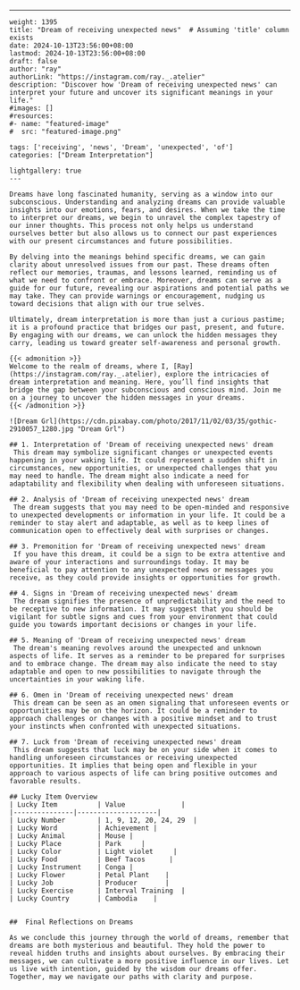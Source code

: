 ---
    weight: 1395
    title: "Dream of receiving unexpected news"  # Assuming 'title' column exists
    date: 2024-10-13T23:56:00+08:00
    lastmod: 2024-10-13T23:56:00+08:00
    draft: false
    author: "ray"
    authorLink: "https://instagram.com/ray._.atelier"
    description: "Discover how 'Dream of receiving unexpected news' can interpret your future and uncover its significant meanings in your life."
    #images: []
    #resources:
    #- name: "featured-image"
    #  src: "featured-image.png"
    
    tags: ['receiving', 'news', 'Dream', 'unexpected', 'of']
    categories: ["Dream Interpretation"]
    
    lightgallery: true
    ---
    
    Dreams have long fascinated humanity, serving as a window into our subconscious. Understanding and analyzing dreams can provide valuable insights into our emotions, fears, and desires. When we take the time to interpret our dreams, we begin to unravel the complex tapestry of our inner thoughts. This process not only helps us understand ourselves better but also allows us to connect our past experiences with our present circumstances and future possibilities.
    
    By delving into the meanings behind specific dreams, we can gain clarity about unresolved issues from our past. These dreams often reflect our memories, traumas, and lessons learned, reminding us of what we need to confront or embrace. Moreover, dreams can serve as a guide for our future, revealing our aspirations and potential paths we may take. They can provide warnings or encouragement, nudging us toward decisions that align with our true selves.
    
    Ultimately, dream interpretation is more than just a curious pastime; it is a profound practice that bridges our past, present, and future. By engaging with our dreams, we can unlock the hidden messages they carry, leading us toward greater self-awareness and personal growth.
    
    {{< admonition >}}
    Welcome to the realm of dreams, where I, [Ray](https://instagram.com/ray._.atelier), explore the intricacies of dream interpretation and meaning. Here, you’ll find insights that bridge the gap between your subconscious and conscious mind. Join me on a journey to uncover the hidden messages in your dreams.
    {{< /admonition >}}
    
    ![Dream Grl](https://cdn.pixabay.com/photo/2017/11/02/03/35/gothic-2910057_1280.jpg "Dream Grl")
    
    ## 1. Interpretation of 'Dream of receiving unexpected news' dream
     This dream may symbolize significant changes or unexpected events happening in your waking life. It could represent a sudden shift in circumstances, new opportunities, or unexpected challenges that you may need to handle. The dream might also indicate a need for adaptability and flexibility when dealing with unforeseen situations.
    
    ## 2. Analysis of 'Dream of receiving unexpected news' dream
     The dream suggests that you may need to be open-minded and responsive to unexpected developments or information in your life. It could be a reminder to stay alert and adaptable, as well as to keep lines of communication open to effectively deal with surprises or changes.
    
    ## 3. Premonition for 'Dream of receiving unexpected news' dream
     If you have this dream, it could be a sign to be extra attentive and aware of your interactions and surroundings today. It may be beneficial to pay attention to any unexpected news or messages you receive, as they could provide insights or opportunities for growth.
    
    ## 4. Signs in 'Dream of receiving unexpected news' dream
     The dream signifies the presence of unpredictability and the need to be receptive to new information. It may suggest that you should be vigilant for subtle signs and cues from your environment that could guide you towards important decisions or changes in your life.
    
    ## 5. Meaning of 'Dream of receiving unexpected news' dream
     The dream's meaning revolves around the unexpected and unknown aspects of life. It serves as a reminder to be prepared for surprises and to embrace change. The dream may also indicate the need to stay adaptable and open to new possibilities to navigate through the uncertainties in your waking life.
    
    ## 6. Omen in 'Dream of receiving unexpected news' dream
     This dream can be seen as an omen signaling that unforeseen events or opportunities may be on the horizon. It could be a reminder to approach challenges or changes with a positive mindset and to trust your instincts when confronted with unexpected situations.
    
    ## 7. Luck from 'Dream of receiving unexpected news' dream
     This dream suggests that luck may be on your side when it comes to handling unforeseen circumstances or receiving unexpected opportunities. It implies that being open and flexible in your approach to various aspects of life can bring positive outcomes and favorable results.
    
    ## Lucky Item Overview
    | Lucky Item          | Value              |
    |---------------|--------------------|
    | Lucky Number        | 1, 9, 12, 20, 24, 29  |
    | Lucky Word          | Achievement |
    | Lucky Animal        | Mouse |
    | Lucky Place         | Park     |
    | Lucky Color         | Light violet     |
    | Lucky Food          | Beef Tacos      |
    | Lucky Instrument    | Conga |
    | Lucky Flower        | Petal Plant    |
    | Lucky Job           | Producer       |
    | Lucky Exercise      | Interval Training  |
    | Lucky Country       | Cambodia    |
    
    
    ##  Final Reflections on Dreams
    
    As we conclude this journey through the world of dreams, remember that dreams are both mysterious and beautiful. They hold the power to reveal hidden truths and insights about ourselves. By embracing their messages, we can cultivate a more positive influence in our lives. Let us live with intention, guided by the wisdom our dreams offer. Together, may we navigate our paths with clarity and purpose.
    